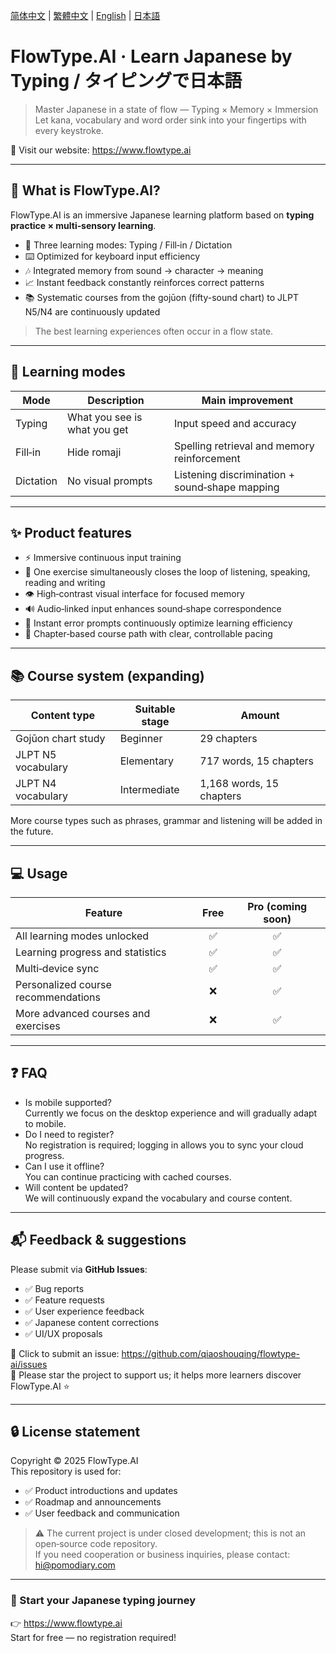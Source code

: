 [简体中文](README.md) | [繁體中文](README_tw.md) | [English](README_en.md) | [日本語](README_ja.md)

# FlowType.AI · Learn Japanese by Typing / タイピングで日本語
> Master Japanese in a state of flow — Typing × Memory × Immersion
> Let kana, vocabulary and word order sink into your fingertips with every keystroke.

📍 Visit our website: https://www.flowtype.ai

---

## 🌊 What is FlowType.AI?

FlowType.AI is an immersive Japanese learning platform based on **typing practice × multi‑sensory learning**.

- 🎯 Three learning modes: Typing / Fill‑in / Dictation
- ⌨️ Optimized for keyboard input efficiency
- 🎶 Integrated memory from sound → character → meaning
- 📈 Instant feedback constantly reinforces correct patterns
- 📚 Systematic courses from the gojūon (fifty-sound chart) to JLPT N5/N4 are continuously updated

> The best learning experiences often occur in a flow state.

---

## 🧩 Learning modes

| Mode | Description | Main improvement |
|------|------|------|
| Typing | What you see is what you get | Input speed and accuracy |
| Fill‑in | Hide romaji | Spelling retrieval and memory reinforcement |
| Dictation | No visual prompts | Listening discrimination + sound‑shape mapping |

---

## ✨ Product features

- ⚡ Immersive continuous input training
- 🔁 One exercise simultaneously closes the loop of listening, speaking, reading and writing
- 👁️ High‑contrast visual interface for focused memory
- 🔊 Audio‑linked input enhances sound‑shape correspondence
- 🎯 Instant error prompts continuously optimize learning efficiency
- 🧭 Chapter‑based course path with clear, controllable pacing

---

## 📚 Course system (expanding)

| Content type | Suitable stage | Amount |
|--------|--------|-----|
| Gojūon chart study | Beginner | 29 chapters |
| JLPT N5 vocabulary | Elementary | 717 words, 15 chapters |
| JLPT N4 vocabulary | Intermediate | 1,168 words, 15 chapters |

More course types such as phrases, grammar and listening will be added in the future.

---

## 💻 Usage

| Feature | Free | Pro (coming soon) |
|---------|:---:|:---:|
| All learning modes unlocked | ✅ | ✅ |
| Learning progress and statistics | ✅ | ✅ |
| Multi‑device sync | ✅ | ✅ |
| Personalized course recommendations | ❌ | ✅ |
| More advanced courses and exercises | ❌ | ✅ |

---

## ❓ FAQ

- Is mobile supported?  
  Currently we focus on the desktop experience and will gradually adapt to mobile.
- Do I need to register?  
  No registration is required; logging in allows you to sync your cloud progress.
- Can I use it offline?  
  You can continue practicing with cached courses.
- Will content be updated?  
  We will continuously expand the vocabulary and course content.

---

## 📬 Feedback & suggestions

Please submit via **GitHub Issues**:

- ✅ Bug reports
- ✅ Feature requests
- ✅ User experience feedback
- ✅ Japanese content corrections
- ✅ UI/UX proposals

📌 Click to submit an issue: https://github.com/qiaoshouqing/flowtype-ai/issues  
📌 Please star the project to support us; it helps more learners discover FlowType.AI ⭐

---

## 🔒 License statement

Copyright © 2025 FlowType.AI  
This repository is used for:

- ✅ Product introductions and updates
- ✅ Roadmap and announcements
- ✅ User feedback and communication

> ⚠️ The current project is under closed development; this is not an open‑source code repository.  
If you need cooperation or business inquiries, please contact: hi@pomodiary.com

---

### 🎌 Start your Japanese typing journey

👉 https://www.flowtype.ai  
Start for free — no registration required!
